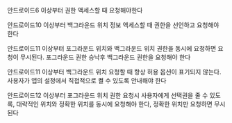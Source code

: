 안드로이드6 이상부터 권한 액세스할 때 요청해야한다

안드로이드10 이상부터 백그라운드 위치 정보 액세스할 때 권한을 선언하고 요청해야 한다

안드로이드11 이상부터 포그라운드 위치와 백그라운드 위치 권한을 동시에 요청하면 요청이 무시된다. 포그라운드 권한 승낙후 백그라운드 권한을 요청해야 한다

안드로이드11 이상부터 백그라운드 위치 요청할 때 항상 허용 옵션이 표기되지 않는다. 사용자가 앱의 설정에서 직접적으로 켤 수 있도록 안내해야 한다

안드로이드12 이상부터 포그라운드 위치 권한 요청시 사용자에게 선택권을 줄 수 있도록, 대략적인 위치와 정확한 위치를 동시에 요청해야 한다, 정확한 위치만 요청하면 무시된다